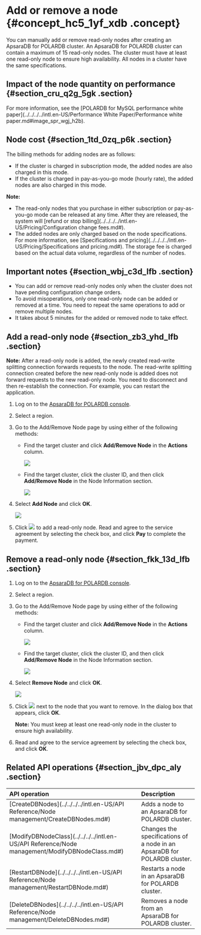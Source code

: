 # Add or remove a node {#concept_hc5_1yf_xdb .concept}

You can manually add or remove read-only nodes after creating an ApsaraDB for POLARDB cluster. An ApsaraDB for POLARDB cluster can contain a maximum of 15 read-only nodes. The cluster must have at least one read-only node to ensure high availability. All nodes in a cluster have the same specifications.

## Impact of the node quantity on performance {#section_cru_q2g_5gk .section}

For more information, see the [POLARDB for MySQL performance white paper](../../../../intl.en-US/Performance White Paper/Performance white paper.md#image_spr_wgj_h2b).

## Node cost {#section_1td_0zq_p6k .section}

The billing methods for adding nodes are as follows:

-   If the cluster is charged in subscription mode, the added nodes are also charged in this mode.
-   If the cluster is charged in pay-as-you-go mode \(hourly rate\), the added nodes are also charged in this mode.

**Note:** 

-   The read-only nodes that you purchase in either subscription or pay-as-you-go mode can be released at any time. After they are released, the system will [refund or stop billing](../../../../intl.en-US/Pricing/Configuration change fees.md#).
-   The added nodes are only charged based on the node specifications. For more information, see [Specifications and pricing](../../../../intl.en-US/Pricing/Specifications and pricing.md#). The storage fee is charged based on the actual data volume, regardless of the number of nodes.

## Important notes {#section_wbj_c3d_lfb .section}

-   You can add or remove read-only nodes only when the cluster does not have pending configuration change orders.
-   To avoid misoperations, only one read-only node can be added or removed at a time. You need to repeat the same operations to add or remove multiple nodes.
-   It takes about 5 minutes for the added or removed node to take effect.

## Add a read-only node {#section_zb3_yhd_lfb .section}

**Note:** After a read-only node is added, the newly created read-write splitting connection forwards requests to the node. The read-write splitting connection created before the new read-only node is added does not forward requests to the new read-only node. You need to disconnect and then re-establish the connection. For example, you can restart the application.

1.  Log on to the [ApsaraDB for POLARDB console](https://polardb.console.aliyun.com/).
2.  Select a region.
3.  Go to the Add/Remove Node page by using either of the following methods:
    -   Find the target cluster and click **Add/Remove Node** in the **Actions** column.

        ![](images/34661_en-US.png)

    -   Find the target cluster, click the cluster ID, and then click **Add/Remove Node** in the Node Information section.

        ![](http://static-aliyun-doc.oss-cn-hangzhou.aliyuncs.com/assets/img/13773/156594059513618_en-US.png)

4.  Select **Add Node** and click **OK**.

    ![](http://static-aliyun-doc.oss-cn-hangzhou.aliyuncs.com/assets/img/13773/156594059552240_en-US.png)

5.  Click ![](images/3597_en-US.jpg) to add a read-only node. Read and agree to the service agreement by selecting the check box, and click **Pay** to complete the payment.

## Remove a read-only node {#section_fkk_13d_lfb .section}

1.  Log on to the [ApsaraDB for POLARDB console](https://polardb.console.aliyun.com/).
2.  Select a region.
3.  Go to the Add/Remove Node page by using either of the following methods:
    -   Find the target cluster and click **Add/Remove Node** in the **Actions** column.

        ![](images/34661_en-US.png)

    -   Find the target cluster, click the cluster ID, and then click **Add/Remove Node** in the Node Information section.

        ![](http://static-aliyun-doc.oss-cn-hangzhou.aliyuncs.com/assets/img/13773/156594059513618_en-US.png)

4.  Select **Remove Node** and click **OK**.

    ![](http://static-aliyun-doc.oss-cn-hangzhou.aliyuncs.com/assets/img/13773/156594059652249_en-US.png)

5.  Click ![](images/3601_en-US.png) next to the node that you want to remove. In the dialog box that appears, click **OK**.

    **Note:** You must keep at least one read-only node in the cluster to ensure high availability.

6.  Read and agree to the service agreement by selecting the check box, and click **OK**.

## Related API operations {#section_jbv_dpc_aly .section}

|API operation|Description|
|:------------|:----------|
|[CreateDBNodes](../../../../intl.en-US/API Reference/Node management/CreateDBNodes.md#)|Adds a node to an ApsaraDB for POLARDB cluster.|
|[ModifyDBNodeClass](../../../../intl.en-US/API Reference/Node management/ModifyDBNodeClass.md#)|Changes the specifications of a node in an ApsaraDB for POLARDB cluster.|
|[RestartDBNode](../../../../intl.en-US/API Reference/Node management/RestartDBNode.md#)|Restarts a node in an ApsaraDB for POLARDB cluster.|
|[DeleteDBNodes](../../../../intl.en-US/API Reference/Node management/DeleteDBNodes.md#)|Removes a node from an ApsaraDB for POLARDB cluster.|

